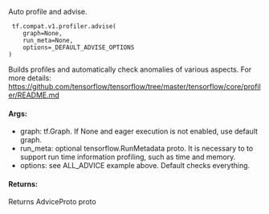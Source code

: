 Auto profile and advise.

```
 tf.compat.v1.profiler.advise(
    graph=None,
    run_meta=None,
    options=_DEFAULT_ADVISE_OPTIONS
)
```
Builds profiles and automatically check anomalies of various aspects. For more details: https://github.com/tensorflow/tensorflow/tree/master/tensorflow/core/profiler/README.md
#### Args:
- graph: tf.Graph. If None and eager execution is not enabled, use default graph.
- run_meta: optional tensorflow.RunMetadata proto. It is necessary to to support run time information profiling, such as time and memory.
- options: see ALL_ADVICE example above. Default checks everything.
#### Returns:
Returns AdviceProto proto
